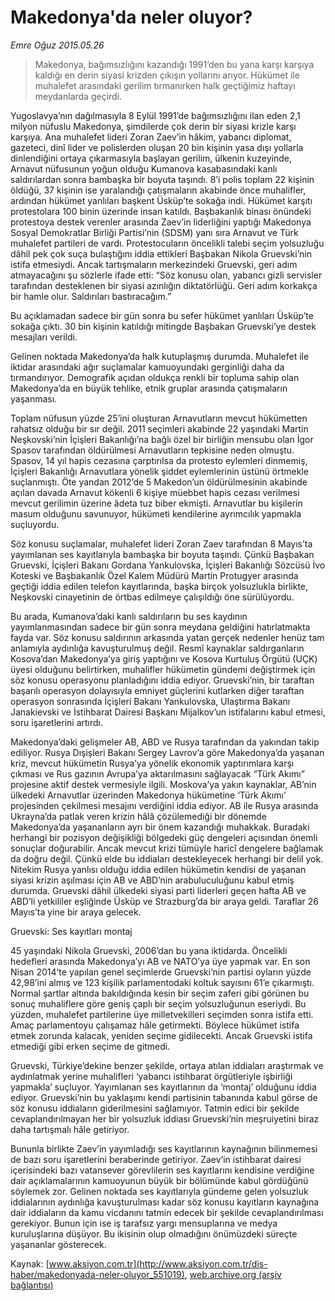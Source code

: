 # Makedonya'da neler oluyor?

*Emre Oğuz 2015.05.26*

<div class="pNewsDetailMainContent ctx_content" itemprop="articleBody">
 <blockquote>
  <p>
   Makedonya, bağımsızlığını kazandığı 1991’den bu yana karşı karşıya kaldığı en derin siyasi krizden çıkışın yollarını arıyor. Hükümet ile muhalefet arasındaki gerilim tırmanırken halk geçtiğimiz haftayı meydanlarda geçirdi.
  </p>
 </blockquote>
 <p>
  Yugoslavya’nın dağılmasıyla 8 Eylül 1991’de bağımsızlığını ilan eden 2,1 milyon nüfuslu Makedonya, şimdilerde çok derin bir siyasi krizle karşı karşıya. Ana muhalefet lideri Zoran Zaev’in hâkim, yabancı diplomat, gazeteci, dinî lider ve polislerden oluşan 20 bin kişinin yasa dışı yollarla dinlendiğini ortaya çıkarmasıyla başlayan gerilim, ülkenin kuzeyinde, Arnavut nüfusunun yoğun olduğu Kumanova kasabasındaki kanlı saldırılardan sonra bambaşka bir boyuta taşındı. 8’i polis toplam 22 kişinin öldüğü, 37 kişinin ise yaralandığı çatışmaların akabinde önce muhalifler, ardından hükümet yanlıları başkent Üsküp’te sokağa indi. Hükümet karşıtı protestolara 100 binin üzerinde insan katıldı. Başbakanlık binası önündeki protestoya destek verenler arasında Zaev’in liderliğini yaptığı Makedonya Sosyal Demokratlar Birliği Partisi’nin (SDSM) yanı sıra Arnavut ve Türk muhalefet partileri de vardı. Protestocuların öncelikli talebi seçim yolsuzluğu dâhil pek çok suça bulaştığını iddia ettikleri Başbakan Nikola Gruevski’nin istifa etmesiydi. Ancak tartışmaların merkezindeki Gruevski, geri adım atmayacağını şu sözlerle ifade etti: “Söz konusu olan, yabancı gizli servisler tarafından desteklenen bir siyasi azınlığın diktatörlüğü. Geri adım korkakça bir hamle olur. Saldırıları bastıracağım.”
 </p>
 <p>
  Bu açıklamadan sadece bir gün sonra bu sefer hükümet yanlıları Üsküp’te sokağa çıktı. 30 bin kişinin katıldığı mitingde Başbakan Gruevski’ye destek mesajları verildi.
 </p>
 <p>
  Gelinen noktada Makedonya’da halk kutuplaşmış durumda. Muhalefet ile iktidar arasındaki ağır suçlamalar kamuoyundaki gerginliği daha da tırmandırıyor. Demografik açıdan oldukça renkli bir topluma sahip olan Makedonya’da en büyük tehlike, etnik gruplar arasında çatışmaların yaşanması.
 </p>
 <p>
  Toplam nüfusun yüzde 25’ini oluşturan Arnavutların mevcut hükümetten rahatsız olduğu bir sır değil. 2011 seçimleri akabinde 22 yaşındaki Martin Neşkovski’nin İçişleri Bakanlığı’na bağlı özel bir birliğin mensubu olan İgor Spasov tarafından öldürülmesi Arnavutların tepkisine neden olmuştu. Spasov, 14 yıl hapis cezasına çarptırılsa da protesto eylemleri dinmemiş, İçişleri Bakanlığı Arnavutlara yönelik şiddet eylemlerinin üstünü örtmekle suçlanmıştı. Öte yandan 2012’de 5 Makedon’un öldürülmesinin akabinde açılan davada Arnavut kökenli 6 kişiye müebbet hapis cezası verilmesi mevcut gerilimin üzerine âdeta tuz biber ekmişti. Arnavutlar bu kişilerin masum olduğunu savunuyor, hükümeti kendilerine ayrımcılık yapmakla suçluyordu.
 </p>
 <p>
  Söz konusu suçlamalar, muhalefet lideri Zoran Zaev tarafından 8 Mayıs’ta yayımlanan ses kayıtlarıyla bambaşka bir boyuta taşındı. Çünkü Başbakan Gruevski, İçişleri Bakanı Gordana Yankulovska, İçişleri Bakanlığı Sözcüsü İvo Koteski ve Başbakanlık Özel Kalem Müdürü Martin Protugyer arasında geçtiği iddia edilen telefon kayıtlarında, başka birçok yolsuzlukla birlikte, Neşkovski cinayetinin de örtbas edilmeye çalışıldığı öne sürülüyordu.
 </p>
 <p>
  Bu arada, Kumanova’daki kanlı saldırıların bu ses kaydının yayımlanmasından sadece bir gün sonra meydana geldiğini hatırlatmakta fayda var. Söz konusu saldırının arkasında yatan gerçek nedenler henüz tam anlamıyla aydınlığa kavuşturulmuş değil. Resmî kaynaklar saldırganların Kosova’dan Makedonya’ya giriş yaptığını ve Kosova Kurtuluş Örgütü (UÇK) üyesi olduğunu belirtirken, muhalifler hükümetin gündemi değiştirmek için söz konusu operasyonu planladığını iddia ediyor. Gruevski’nin, bir taraftan başarılı operasyon dolayısıyla emniyet güçlerini kutlarken diğer taraftan operasyon sonrasında İçişleri Bakanı Yankulovska, Ulaştırma Bakanı Janakievski ve İstihbarat Dairesi Başkanı Mijalkov’un istifalarını kabul etmesi, soru işaretlerini artırdı.
 </p>
 <p>
  Makedonya’daki gelişmeler AB, ABD ve Rusya tarafından da yakından takip ediliyor. Rusya Dışişleri Bakanı Sergey Lavrov’a göre Makedonya’da yaşanan kriz, mevcut hükümetin Rusya’ya yönelik ekonomik yaptırımlara karşı çıkması ve Rus gazının Avrupa’ya aktarılmasını sağlayacak “Türk Akımı” projesine aktif destek vermesiyle ilgili. Moskova’ya yakın kaynaklar, AB’nin ülkedeki Arnavutlar üzerinden Makedonya hükümetine ‘Türk Akımı’ projesinden çekilmesi mesajını verdiğini iddia ediyor. AB ile Rusya arasında Ukrayna’da patlak veren krizin hâlâ çözülemediği bir dönemde Makedonya’da yaşananların ayrı bir önem kazandığı muhakkak. Buradaki herhangi bir pozisyon değişikliği bölgedeki güç dengeleri açısından önemli sonuçlar doğurabilir. Ancak mevcut krizi tümüyle haricî dengelere bağlamak da doğru değil. Çünkü elde bu iddiaları destekleyecek herhangi bir delil yok. Nitekim Rusya yanlısı olduğu iddia edilen hükümetin kendisi de yaşanan siyasi krizin aşılması için AB ve ABD’nin arabuluculuğunu kabul etmiş durumda. Gruevski dâhil ülkedeki siyasi parti liderleri geçen hafta AB ve ABD’li yetkililer eşliğinde Üsküp ve Strazburg’da bir araya geldi. Taraflar 26 Mayıs’ta yine bir araya gelecek.
 </p>
 <p>
  Gruevski: Ses kayıtları montaj
 </p>
 <p>
  45 yaşındaki Nikola Gruevski, 2006’dan bu yana iktidarda. Öncelikli hedefleri arasında Makedonya’yı AB ve NATO’ya üye yapmak var. En son Nisan 2014’te yapılan genel seçimlerde Gruevski’nin partisi oyların yüzde 42,98’ini almış ve 123 kişilik parlamentodaki koltuk sayısını 61’e çıkarmıştı. Normal şartlar altında bakıldığında kesin bir seçim zaferi gibi görünen bu sonuç muhaliflere göre geniş çaplı bir seçim yolsuzluğunun eseriydi. Bu yüzden, muhalefet partilerine üye milletvekilleri seçimden sonra istifa etti. Amaç parlamentoyu çalışamaz hâle getirmekti. Böylece hükümet istifa etmek zorunda kalacak, yeniden seçime gidilecekti. Ancak Gruevski istifa etmediği gibi erken seçime de gitmedi.
 </p>
 <p>
  Gruevski, Türkiye’dekine benzer şekilde, ortaya atılan iddiaları araştırmak ve aydınlatmak yerine muhalifleri ‘yabancı istihbarat örgütleriyle işbirliği yapmakla’ suçluyor. Yayımlanan ses kayıtlarının da ‘montaj’ olduğunu iddia ediyor. Gruevski’nin bu yaklaşımı kendi partisinin tabanında kabul görse de söz konusu iddiaların giderilmesini sağlamıyor. Tatmin edici bir şekilde cevaplandırılmayan her bir yolsuzluk iddiası Gruevski’nin meşruiyetini biraz daha tartışmalı hâle getiriyor.
 </p>
 <p>
  Bununla birlikte Zaev’in yayımladığı ses kayıtlarının kaynağının bilinmemesi de bazı soru işaretlerini beraberinde getiriyor. Zaev’in istihbarat dairesi içerisindeki bazı vatansever görevlilerin ses kayıtlarını kendisine verdiğine dair açıklamalarının kamuoyunun büyük bir bölümünde kabul gördüğünü söylemek zor. Gelinen noktada ses kayıtlarıyla gündeme gelen yolsuzluk iddialarının aydınlığa kavuşturulması kadar söz konusu kayıtların kaynağına dair iddiaların da kamu vicdanını tatmin edecek bir şekilde cevaplandırılması gerekiyor. Bunun için ise iş tarafsız yargı mensuplarına ve medya kuruluşlarına düşüyor. Bu ikisinin olup olmadığını önümüzdeki süreçte yaşananlar gösterecek.
 </p>
</div>


Kaynak: [www.aksiyon.com.tr](http://www.aksiyon.com.tr/dis-haber/makedonyada-neler-oluyor_551019), [web.archive.org (arşiv bağlantısı)](http://web.archive.org/web/20151214112900/http://www.aksiyon.com.tr/dis-haber/makedonyada-neler-oluyor_551019)
